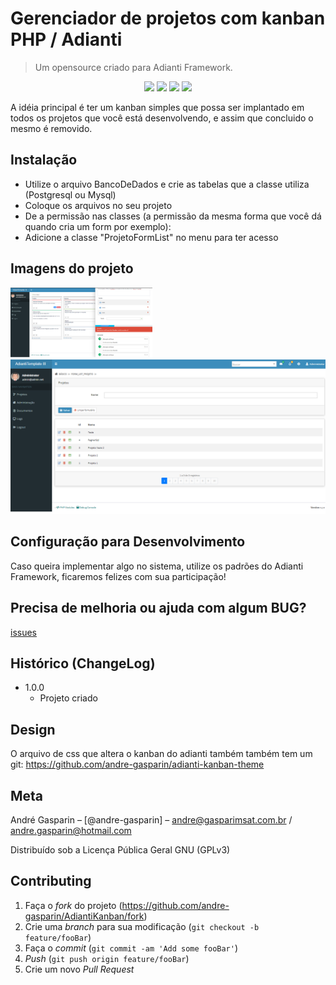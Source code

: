 
# Gerenciador de projetos com kanban  PHP / Adianti
> Um opensource criado para Adianti Framework.

<p align="center">
<img src="https://img.shields.io/badge/VERSÃO-1.0.0-green">
<img src="https://img.shields.io/badge/Licença-GNU 3.0-success">
<img src="https://img.shields.io/badge/PHP-Adianti-blue">
<img src="https://img.shields.io/badge/PHP->7.2-blueviolet">
</p>



A idéia principal é ter um kanban simples que possa ser implantado em todos os projetos que você está desenvolvendo, e assim que concluido o mesmo é removido.

## Instalação

- Utilize o arquivo BancoDeDados e crie as tabelas que a classe utiliza (Postgresql ou Mysql)
- Coloque os arquivos no seu projeto
- De a permissão nas classes (a permissão da mesma forma que você dá quando cria um form por exemplo):
- Adicione a classe "ProjetoFormList" no menu para ter acesso

## Imagens do projeto
<img src="https://github.com/andre-gasparin/AdiantiKanban/blob/master/img-exemplo/e1.png?raw=true" style="width:45%">
<img src="https://github.com/andre-gasparin/AdiantiKanban/blob/master/img-exemplo/e2.png?raw=true">

## Configuração para Desenvolvimento

Caso queira implementar algo no sistema, utilize os padrões do Adianti Framework, ficaremos felizes com sua participação!

## Precisa de melhoria ou ajuda com algum BUG?

<a href="https://github.com/andre-gasparin/AdiantiKanban/issues">issues</a>


## Histórico (ChangeLog)

* 1.0.0
    * Projeto criado
## Design
O arquivo de css que altera o kanban do adianti também também tem um git:
https://github.com/andre-gasparin/adianti-kanban-theme


## Meta

André Gasparin – [@andre-gasparin] – andre@gasparimsat.com.br / andre.gasparin@hotmail.com

Distribuído sob a Licença Pública Geral GNU (GPLv3) 


## Contributing

1. Faça o _fork_ do projeto (<https://github.com/andre-gasparin/AdiantiKanban/fork>)
2. Crie uma _branch_ para sua modificação (`git checkout -b feature/fooBar`)
3. Faça o _commit_ (`git commit -am 'Add some fooBar'`)
4. _Push_ (`git push origin feature/fooBar`)
5. Crie um novo _Pull Request_
